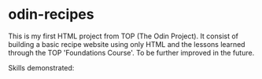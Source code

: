 # odin-recipes
This is my first HTML project from TOP (The Odin Project). It consist of
building a basic recipe website using only HTML and the lessons learned
through the TOP 'Foundations Course'.
To be further improved in the future.

Skills demonstrated: 
